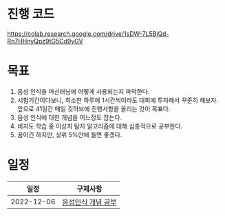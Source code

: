 # 진행 코드
https://colab.research.google.com/drive/1sDW-7L5BjQd-Rn7HHnyQpz9tG5Cd9yGV

# 목표
1. 음성 인식을 머신러닝에 어떻게 사용되는지 파악한다.
2. 시험기간이다보니, 최소한 하루에 1시간씩이라도 대회에 투자해서 꾸준히 해보자. 앞으로 41일간 매일 깃허브에 진행사항을 올리는 것이 목표다.
3. 음성 인식에 대한 개념을 어느정도 잡는다.
4. 비지도 학습 중 이상치 탐지 알고리즘에 대해 심층적으로 공부한다.
5. 꿈이긴 하지만, 상위 5%안에 들면 좋겠다.

# 일정
|일정|구체사항|
|------|---|
|2022-12-06|[음성인식 개념 공부](https://github.com/stockmanager1/toy-project/tree/main/%EA%B8%B0%EA%B3%84%20%EA%B3%A0%EC%9E%A5%20%EC%A7%84%EB%8B%A8%20ai%20%EB%A7%8C%EB%93%A4%EA%B8%B0/2022-12-06%201%EC%9D%BC%EC%B0%A8)|
